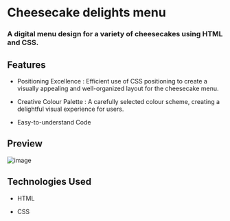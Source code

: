  # Cheesecake delights menu

 ### A digital menu design for a variety of cheesecakes using HTML and CSS.

 ## Features
 -  Positioning Excellence : Efficient use of CSS positioning to create a visually appealing and well-organized layout for the cheesecake menu.

 -  Creative Colour Palette : A carefully selected colour scheme,  creating a delightful visual experience for users.
    
 -  Easy-to-understand Code


## Preview
![image](https://github.com/oluwatunmise2506/cheesecake_delights/assets/113690817/4502c4f4-601d-4471-8b6d-8c272637099d)


 ## Technologies Used   

 -  HTML
 
 -  CSS
